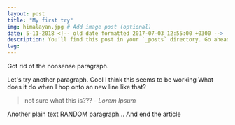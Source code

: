 ```yaml
---
layout: post
title: "My first try"
img: himalayan.jpg # Add image post (optional)
date: 5-11-2018 <!-- old date formatted 2017-07-03 12:55:00 +0300 -->
description: You’ll find this post in your `_posts` directory. Go ahead and edit it and re-build the site to see your changes. # Add post description (optional)
tag: 
---
```

Got rid of the nonsense paragraph.

Let's try another paragraph. Cool I think this seems to be working
What does it do when I hop onto an new line like that?

> not sure what this is??? <cite>- Lorem Ipsum</cite>

Another plain text RANDOM paragraph...
And end the article

